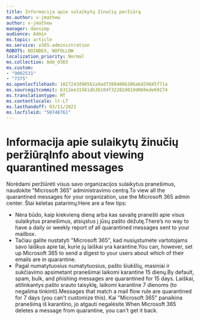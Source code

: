 ```yaml
---
title: Informacija apie sulaikytų žinučių peržiūrą
ms.author: v-jmathew
author: v-jmathew
manager: dansimp
audience: Admin
ms.topic: article
ms.service: o365-administration
ROBOTS: NOINDEX, NOFOLLOW
localization_priority: Normal
ms.collection: Adm_O365
ms.custom:
- "9002531"
- "7375"
ms.openlocfilehash: 1027243d90562a9ad7389400b206a6d29845f71a
ms.sourcegitcommit: 6312ee31561db36104f32282d019d069ede69174
ms.translationtype: MT
ms.contentlocale: lt-LT
ms.lasthandoff: 03/11/2021
ms.locfileid: "50748761"
---
```

# <a name="info-about-viewing-quarantined-messages"></a><span data-ttu-id="68a06-102">Informacija apie sulaikytų žinučių peržiūrą</span><span class="sxs-lookup"><span data-stu-id="68a06-102">Info about viewing quarantined messages</span></span>

<span data-ttu-id="68a06-103">Norėdami peržiūrėti visus savo organizacijos sulaikytus pranešimus, naudokite "Microsoft 365" administravimo centrą.</span><span class="sxs-lookup"><span data-stu-id="68a06-103">To view all the quarantined messages for your organization, use the Microsoft 365 admin center.</span></span> <span data-ttu-id="68a06-104">Štai keletas patarimų:</span><span class="sxs-lookup"><span data-stu-id="68a06-104">Here are a few tips:</span></span>

- <span data-ttu-id="68a06-105">Nėra būdo, kaip kiekvieną dieną arba kas savaitę pranešti apie visus sulaikytus pranešimus, atsiųstus į jūsų pašto dėžutę.</span><span class="sxs-lookup"><span data-stu-id="68a06-105">There’s no way to have a daily or weekly report of all quarantined messages sent to your mailbox.</span></span>
- <span data-ttu-id="68a06-106">Tačiau galite nustatyti "Microsoft 365", kad nusiųstumėte vartotojams savo laiškus apie tai, kurie jų laiškai yra karantine.</span><span class="sxs-lookup"><span data-stu-id="68a06-106">You can, however, set up Microsoft 365 to send a digest to your users about which of their emails are in quarantine.</span></span>
- <span data-ttu-id="68a06-107">Pagal numatytuosius numatytuosius, pašto šiukšlių, masiniai ir sukčiavimo apsimetant pranešimai laikomi karantine 15 dienų.</span><span class="sxs-lookup"><span data-stu-id="68a06-107">By default, spam, bulk, and phishing messages are quarantined for 15 days.</span></span> <span data-ttu-id="68a06-108">Laiškai, atitinkantys pašto srauto taisyklę, laikomi karantine 7 dienoms (to negalima tinkinti).</span><span class="sxs-lookup"><span data-stu-id="68a06-108">Messages that match a mail flow rule are quarantined for 7 days (you can't customize this).</span></span> <span data-ttu-id="68a06-109">Kai "Microsoft 365" panaikina pranešimą iš karantino, jo atgauti negalėsite.</span><span class="sxs-lookup"><span data-stu-id="68a06-109">When Microsoft 365 deletes a message from quarantine, you can't get it back.</span></span>
